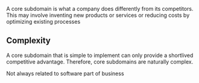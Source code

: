 A core subdomain is what a company does differently from its competitors. This may involve inventing new products or services or reducing costs by optimizing existing processes



## Complexity
A core subdomain that is simple to implement can only provide a shortlived competitive advantage. Therefore, core subdomains are naturally complex.


Not always related to software part of business
